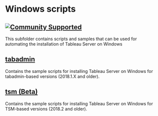 # Windows scripts
[![Community Supported](https://img.shields.io/badge/Support%20Level-Community%20Supported-457387.svg)](https://www.tableau.com/support-levels-it-and-developer-tools)
----

This subfolder contains scripts and samples that can be used for automating the installation of Tableau Server on Windows

[tabadmin](tabadmin/)
-------------------
Contains the sample scripts for installing Tableau Server on Windows for tabadmin-based versions (2018.1.X and older).

[tsm (Beta)](tsm/)
------------------------
Contains the sample scripts for installing Tableau Server on Windows for TSM-based versions (2018.2 and older).
